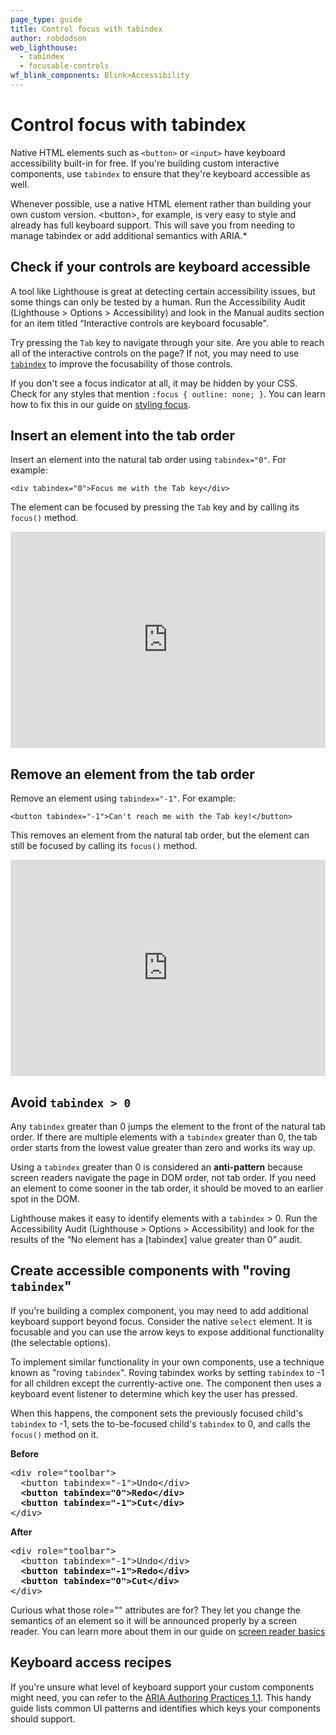 ```yaml
---
page_type: guide
title: Control focus with tabindex
author: robdodson
web_lighthouse:
  - tabindex
  - focusable-controls
wf_blink_components: Blink>Accessibility
---
```


# Control focus with tabindex

Native HTML elements such as `<button>` or `<input>` have keyboard accessibility
built-in for free. If you're building custom interactive components, use
`tabindex` to ensure that they're keyboard accessible as well.

<div class="aside note">
  Whenever possible, use a native HTML element rather than building your
  own custom version. &lt;button&gt;, for example, is very easy to style and
  already has full keyboard support. This will save you from needing to manage
  tabindex or add additional semantics with ARIA.*
</div>

## Check if your controls are keyboard accessible
A tool like Lighthouse is great at detecting certain accessibility issues, but
some things can only be tested by a human. Run the Accessibility Audit
(Lighthouse > Options > Accessibility) and look in the Manual audits section for
an item titled “Interactive controls are keyboard focusable".

Try pressing the `Tab` key to navigate through your site. Are you able to reach
all of the interactive controls on the page? If not, you may need to use
[`tabindex`](https://developer.mozilla.org/en-US/docs/Web/HTML/Global_attributes/tabindex)
to improve the focusability of those controls.

<div class="aside warning">
  If you don't see a focus indicator at all, it may be hidden by your
  CSS. Check for any styles that mention <code>:focus { outline: none; }</code>.
  You can learn how to fix this in our guide on <a href="#">styling focus</a>.
</div>

## Insert an element into the tab order
Insert an element into the natural tab order using `tabindex="0"`. For example:

```
<div tabindex="0">Focus me with the Tab key</div>
```

The element can be focused by pressing the `Tab` key and by calling its
`focus()` method.

<div class="glitch-embed-wrap" style="height: 346px; width: 100%;">
  <iframe
    src="https://glitch.com/embed/#!/embed/tabindex-zero?path=index.html&previewSize=100&attributionHidden=true"
    alt="tabindex-zero on Glitch"
    style="height: 100%; width: 100%; border: 0;">
  </iframe>
</div>

## Remove an element from the tab order
Remove an element using `tabindex="-1"`. For example:
```
<button tabindex="-1">Can't reach me with the Tab key!</button>
```

This removes an element from the natural tab order, but the element can still be
focused by calling its `focus()` method.

<div class="glitch-embed-wrap" style="height: 346px; width: 100%;">
  <iframe
    src="https://glitch.com/embed/#!/embed/tabindex-negative-one?path=index.html&previewSize=100&attributionHidden=true"
    alt="tabindex-negative-one on Glitch"
    style="height: 100%; width: 100%; border: 0;">
  </iframe>
</div>

## Avoid `tabindex > 0`
Any `tabindex` greater than 0 jumps the element to the front of the natural tab
order. If there are multiple elements with a `tabindex` greater than 0, the tab
order starts from the lowest value greater than zero and works its way up.

Using a `tabindex` greater than 0 is considered an **anti-pattern** because
screen readers navigate the page in DOM order, not tab order. If you need an
element to come sooner in the tab order, it should be moved to an earlier spot
in the DOM.

Lighthouse makes it easy to identify elements with a `tabindex` > 0. Run the
Accessibility Audit (Lighthouse > Options > Accessibility) and look for the
results of the “No element has a [tabindex] value greater than 0” audit.

## Create accessible components with "roving `tabindex`"
If you're building a complex component, you may need to add additional keyboard
support beyond focus. Consider the native `select` element. It is focusable and
you can use the arrow keys to expose additional functionality (the selectable
options).

To implement similar functionality in your own components, use a technique known
as "roving `tabindex`". Roving tabindex works by setting `tabindex` to -1 for
all children except the currently-active one. The component then uses a keyboard
event listener to determine which key the user has pressed.

When this happens, the component sets the previously focused child's `tabindex`
to -1, sets the to-be-focused child's `tabindex` to 0, and calls the `focus()`
method on it.

**Before**
<pre class="prettyprint">
&lt;div role=&quot;toolbar&quot;&gt;
  &lt;button tabindex=&quot;-1&quot;&gt;Undo&lt;/div&gt;
  <strong>&lt;button tabindex=&quot;0&quot;&gt;Redo&lt;/div&gt;</strong>
  <strong>&lt;button tabindex=&quot;-1&quot;&gt;Cut&lt;/div&gt;</strong>
&lt;/div&gt;
</pre>

**After**
<pre class="prettyprint">
&lt;div role=&quot;toolbar&quot;&gt;
  &lt;button tabindex=&quot;-1&quot;&gt;Undo&lt;/div&gt;
  <strong>&lt;button tabindex=&quot;-1&quot;&gt;Redo&lt;/div&gt;</strong>
  <strong>&lt;button tabindex=&quot;0&quot;&gt;Cut&lt;/div&gt;</strong>
&lt;/div&gt;
</pre>

<div class="aside note">
  Curious what those role="" attributes are for? They let you change the
  semantics of an element so it will be announced properly by a screen reader.
  You can learn more about them in our guide on
  <a href="#">screen reader basics</a>
</div>

## Keyboard access recipes
If you're unsure what level of keyboard support your custom components might
need, you can refer to the [ARIA Authoring Practices 1.1](https://www.w3.org/TR/wai-aria-practices-1.1/). This handy guide lists
common UI patterns and identifies which keys your components should support.
